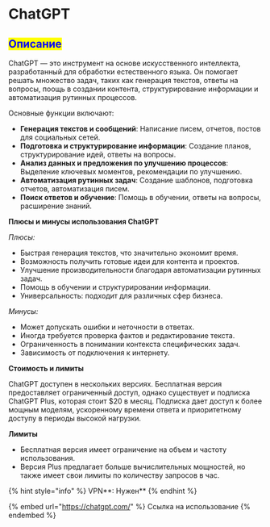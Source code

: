 # ChatGPT

## <mark style="color:blue;">Описание</mark>

ChatGPT — это инструмент на основе искусственного интеллекта, разработанный для обработки естественного языка. Он помогает решать множество задач, таких как генерация текстов, ответы на вопросы, поощь в создании контента, структурирование информации и автоматизация рутинных процессов.

Основные функции включают:

* **Генерация текстов и сообщений**: Написание писем, отчетов, постов для социальных сетей.
* **Подготовка и структурирование информации**: Создание планов, структурирование идей, ответы на вопросы.
* **Анализ данных и предложения по улучшению процессов**: Выделение ключевых моментов, рекомендации по улучшению.
* **Автоматизация рутинных задач**: Создание шаблонов, подготовка отчетов, автоматизация писем.
* **Поиск ответов и обучение**: Помощь в обучении, ответы на вопросы, расширение знаний.

**Плюсы и минусы использования ChatGPT**

_Плюсы:_

* Быстрая генерация текстов, что значительно экономит время.
* Возможность получить готовые идеи для контента и проектов.
* Улучшение производительности благодаря автоматизации рутинных задач.
* Помощь в обучении и структурировании информации.
* Универсальность: подходит для различных сфер бизнеса.

_Минусы:_

* Может допускать ошибки и неточности в ответах.
* Иногда требуется проверка фактов и редактирование текста.
* Ограниченность в понимании контекста специфических задач.
* Зависимость от подключения к интернету.

**Стоимость и лимиты**

ChatGPT доступен в нескольких версиях. Бесплатная версия предоставляет ограниченный доступ, однако существует и подписка ChatGPT Plus, которая стоит $20 в месяц. Подписка дает доступ к более мощным моделям, ускоренному времени ответа и приоритетному доступу в периоды высокой нагрузки.

**Лимиты**

* Бесплатная версия имеет ограничение на объем и частоту использования.
* Версия Plus предлагает больше вычислительных мощностей, но также имеет свои лимиты по количеству запросов в час.

{% hint style="info" %}
VPN**: Нужен**
{% endhint %}

{% embed url="https://chatgpt.com/" %}
Ссылка на использование
{% endembed %}
